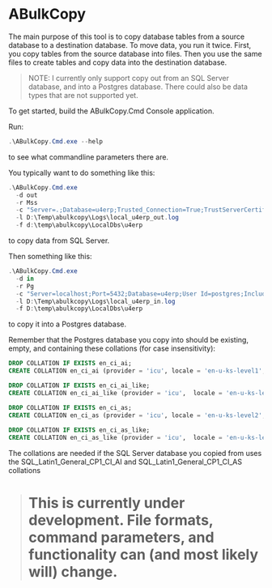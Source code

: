# ABulkCopy

The main purpose of this tool is to copy database tables from a source database to a destination database. To move data, you run it twice. First, you copy tables from the source database into files. Then you use the same files to create tables and copy data into the destination database.

> NOTE: I currently only support copy out from an SQL Server database, and into a Postgres database. There could also be data types that are not supported yet.

To get started, build the ABulkCopy.Cmd Console application. 

Run:  
```powershell
.\ABulkCopy.Cmd.exe --help
```

to see what commandline parameters there are. 
 
You typically want to do something like this:  
```powershell
.\ABulkCopy.Cmd.exe
  -d out
  -r Mss
  -c "Server=.;Database=u4erp;Trusted_Connection=True;TrustServerCertificate=True;MultipleActiveResultSets=true"
  -l D:\Temp\abulkcopy\Logs\local_u4erp_out.log
  -f d:\temp\abulkcopy\LocalDbs\u4erp
```  
to copy data from SQL Server. 

Then something like this:
```powershell
.\ABulkCopy.Cmd.exe
  -d in
  -r Pg
  -c "Server=localhost;Port=5432;Database=u4erp;User Id=postgres;Include Error Detail=True;Command Timeout=1800;"
  -l D:\Temp\abulkcopy\Logs\local_u4erp_in.log
  -f D:\temp\abulkcopy\LocalDbs\u4erp
```  
to copy it into a Postgres database.
 
Remember that the Postgres database you copy into should be existing, empty, and containing these collations (for case insensitivity):  
```sql
DROP COLLATION IF EXISTS en_ci_ai;
CREATE COLLATION en_ci_ai (provider = 'icu', locale = 'en-u-ks-level1', deterministic = false);

DROP COLLATION IF EXISTS en_ci_ai_like;
CREATE COLLATION en_ci_ai_like (provider = 'icu',  locale = 'en-u-ks-level1',  deterministic = true);

DROP COLLATION IF EXISTS en_ci_as;
CREATE COLLATION en_ci_as (provider = 'icu', locale = 'en-u-ks-level2', deterministic = false);
 
DROP COLLATION IF EXISTS en_ci_as_like;
CREATE COLLATION en_ci_as_like (provider = 'icu',  locale = 'en-u-ks-level2',  deterministic = true);
```
The collations are needed if the SQL Server database you copied from uses the SQL_Latin1_General_CP1_CI_AI and SQL_Latin1_General_CP1_CI_AS collations

># This is currently under development. File formats, command parameters, and functionality can (and most likely will) change.
